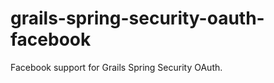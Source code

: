 grails-spring-security-oauth-facebook
=====================================

Facebook support for Grails Spring Security OAuth.
